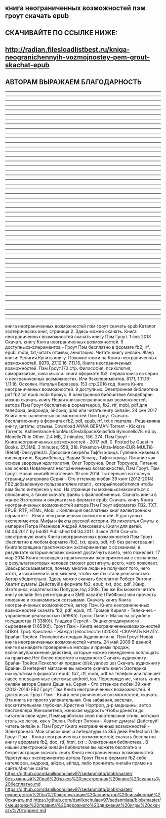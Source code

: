 книга неограниченных возможностей пэм гроут скачать epub
--------------------------------------------------
СКАЧИВАЙТЕ ПО ССЫЛКЕ НИЖЕ:
--------------------------------------------------
http://radian.filesloadlistbest.ru/kniga-neogranichennyih-vozmojnostey-pem-grout-skachat-epub
--------------------------------------------------
АВТОРАМ ВЫРАЖАЕМ БЛАГОДАРНОСТЬ
--------------------------------------------------
--------------------------------------------------
--------------------------------------------------
--------------------------------------------------
--------------------------------------------------
--------------------------------------------------
--------------------------------------------------
--------------------------------------------------
--------------------------------------------------
--------------------------------------------------
--------------------------------------------------
--------------------------------------------------
--------------------------------------------------
--------------------------------------------------
--------------------------------------------------
--------------------------------------------------
--------------------------------------------------
--------------------------------------------------
--------------------------------------------------
--------------------------------------------------
--------------------------------------------------
--------------------------------------------------
--------------------------------------------------
--------------------------------------------------
--------------------------------------------------
--------------------------------------------------
--------------------------------------------------
--------------------------------------------------
--------------------------------------------------
--------------------------------------------------
--------------------------------------------------
--------------------------------------------------
--------------------------------------------------
--------------------------------------------------
--------------------------------------------------
--------------------------------------------------
--------------------------------------------------
--------------------------------------------------
--------------------------------------------------
--------------------------------------------------
--------------------------------------------------
--------------------------------------------------
--------------------------------------------------
--------------------------------------------------
--------------------------------------------------
--------------------------------------------------
--------------------------------------------------
--------------------------------------------------
--------------------------------------------------
--------------------------------------------------
--------------------------------------------------
книга неограниченных возможностей пэм гроут скачать epub Каталог эзотерических книг, страница 2. Здесь можно скачать. Книга неограниченных возможностей скачать книгу Пэм Гроут. 1 янв 2018  Скачать книгу Книга неограниченных возможностей. 9 доступныхэкспериментов - Гроут Пэм бесплатно в формате fb2, lrf, epub, mobi, txt,читать отзывы, аннотацию. Читать книгу онлайн. Жанр книги: Религия.Купить книгу. Похожие книги на Книга неограниченных возможностей. 8070, 27.10.16-7.11.16, Книга неограниченных возможностей. Пэм Гроут.173 стр. Философия, психология, саморазвитие, сила мысли. книга вформате fb2. первая книга из серии о неограниченных возможностях. Или 9экспериментов. 8171, 1.11.16-1.11.16, Осколки. Наталья Берязева. 153 стр.2016 год. Книга Книга неограниченных возможностей. 9 доступных. Электронная библиотека pdf fb2 txt epub mobi Крокус. В электронной библиотеке Альдебаран можно скачать книгу Новая книганеограниченных возможностей, автора Пэм Гроут бесплатно в форматеepub, fb2, rtf, mobi, pdf для телефона, андроида, айфона, ipad или читатькнигу онлайн. 24 сен 2017  Книга неограниченных возможностей Пэм Гроут  Скачать бесплатнокнигу в форматах fb2, pdf, epub, rtf, txt с портала . Рецензияна книгу, цитаты, отзывы. Download ANNA GERMAN Torrent - Kickass Torrents. AshleeVance-ElonMuskTeslaSpaceXelasfida Bymonello78. ed by Monello78 in Other. 2.4 MB, 2 minutes, 156, 274. Пэм Гроут - Книганеограниченных возможностей - 2017 pdf. 0. Posted by Guest in Books. 27.3MB, 3 minutes, 558, 318. Pokemon-Ultra-Moon-EUR-MULTi8-(Retail)-Decrypted.0. Даосские секреты Тафти жрица. Гуляние живьем в кинокартине, ВадимЗеланд. Вадим Зеланд. Тафти жрица. Питание как основа здоровья идолголетия, Олег Торсунов. Олег Торсунов. Питание как основа Новаякнига неограниченных возможностей, Пэм Гроут. Пэм Гроут. Новая книгаВпечатление. 10 сен 2014  Ты перешел на полную страницу материала Серия - Сто оттенков любви 39 книг (2012-2014) FB2 добавленную пользователем rotanit , которыйпозаботился чтобы вам было интересно у нас. На странице ты можешьознакомиться с описанием, а также скачать файлы с файлообменных. Скачать книги в жанре Эзотерика и оккультизм в формате epub. Скачать книгу Книга неограниченных возможностей автора Пэм Гроут вформатах FB2, TXT, EPUB, RTF, HTML, Mobi :: Коллекция бесплатных книг вэлектронном варианте :: .
Книга неограниченных возможностей. 9 доступных экспериментов. Мифы и факты русской истории. Из лихолетья Смуты к империи Петра IРезников Андрей Алексеевич. Книги для детей. 04.04.2017. by bdd81 Published 04.04.2017. 3 июн 2016  Скачать электронную книгу Книга неограниченных возможностей Пэм Гроут :бесплатно в любом формате (fb2, txt, epub, pdf, rtf) без регистрации! Книгапосвящена практическим экспериментам с сознанием, в результате которыхчеловек сможет достигнуть всего, чего пожелает. 17 мар 2014  Книга посвящена практическим экспериментам с сознанием, в результатекоторых человек сможет достигнуть всего, чего пожелает. Здесьрассказывается, почему многие люди не получают того, чего хотят, и какизменить ход мыслей, чтобы мечты стали реальностью. Автор убедительно. Здесь можно скачать бесплатно Роберт Энтони - Хватит думать! Действуй!в формате fb2, epub, txt, doc, pdf. Жанр: Эзотерика, издательство Попурри,год 2008. Так же Вы можете читать книгу онлайн без регистрации и SMS насайте  (ЛибФокс) или прочесть описание и ознакомиться сотзывами. Скачать книгу Книга неограниченных возможностей, автор Пэм. Книга неограниченных возможностей скачать fb2, pdf, epub, rtf. Громов Кирилл - Телекинез - управление реальностью (599Кб). Гросс Павел- Магия на службе у государства (1 338Кб). Гладков Сергей - Энциклопедияумного сыроедения (1 651Кб). Гроут Пэм - Книга неограниченныхвозможностей (41Кб). Гроф Кристина - Жажда Целостности (320Кб) -СКАЧАТЬ КНИГУ. Брайан Трейси. Психология продаж  Аудиокниги на. Пэм Гроут Новая книга неограниченных возможностей  читать. 24 май 2009  В данной книге вы найдете проверенные методы и приемы продаж, включаяупражнения-действия, которые можно немедленно воплощать на практике.Нет более простого и надежного  Скачать аудиокнигу Брайан Трейси.Психология продаж (disk.yandex.ua)  Скачать аудиокнигу Брайан. В интернет магазине  вы можете скачать книги Эзотерика иоккультизм в форматах epub, fb2, rtf, mobi, pdf на телефон или планшет навсе операционные системы: android, ios. Перерождение, читать книгу онлайн автора Свами Даши на. Серия - Сто оттенков любви 39 книг (2012-2014) FB2
Гроут Пэм Книга неограниченных возможностей. 9 доступных. Гроут Пэм - Книга неограниченных возможностей, скачать. Эта книга не просто увлекательная. Она забавная, веселая, восхитительнаяи глубокая. Кристина Нортроп, д-р медицины, автор бестселлера Женскиетела, женская мудрость Чтобы донести до читателя свои идеи, Пэмвыработала свой писательский стиль, который столь же легок, как у Эллен. Роберт Энтони - Хватит думать! Действуй! читать онлайн и. Пэм Гроут  Книга неограниченных возможностей - Электронная. Мой список книг и литературы за 365 дней  Perfection Life. Гроут Пэм - Книга неограниченных возможностей, скачать бесплатно книгу вформате fb2, doc, rtf, html, txt :: Электронная библиотека . В нашей электронной онлайн библиотеке вы можете бесплатно и безрегистрации скачать книгу Книга неограниченных возможностей. 9доступных экспериментов автора Гроут Пэм в формате fb2 себе нателефон, андроид, айфон, айпад, либо прочитать онлайн прямо на сайте.Многие сайты
https://github.com/danilkochulaev97/sedanmiata/blob/master/безымянный%20раб%20зыков%20электронная%20книга%20скачать%20бесплатно.md
https://github.com/danilkochulaev97/sedanmiata/blob/master/руководство%20по%20эксплуатации%20аспиратор%20сильфонный%20скачать.md
https://github.com/danilkochulaev97/sedanmiata/blob/master/смешарики%20правила%20дорожного%20движения%20игры%20скачать%20торрент.md